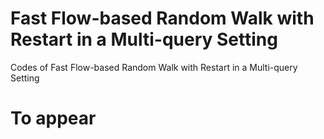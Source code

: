 # Fast Flow-based Random Walk with Restart in a Multi-query Setting
Codes of Fast Flow-based Random Walk with Restart in a Multi-query Setting
# To appear

